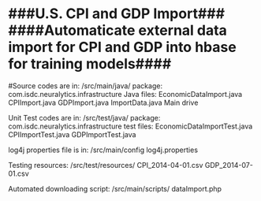 ###U.S. CPI and GDP Import###
####Automaticate external data import for CPI and GDP into hbase for training models####
====================

#Source codes are in: /src/main/java/
			package: com.isdc.neuralytics.infrastructure
		 Java files: EconomicDataImport.java
		 			 CPIImport.java
		 			 GDPImport.java
		 			 ImportData.java  Main drive
		 			 
Unit Test codes are in: /src/test/java/
			   package: com.isdc.neuralytics.infrastructure
		    test files: EconomicDataImportTest.java
		    			CPIImportTest.java
		    			GDPImportTest.java

log4j properties file is in: /src/main/config
						log4j.properties

		    			
Testing resources: /src/test/resources/
	CPI_2014-04-01.csv
	GDP_2014-07-01.csv

Automated downloading script: /src/main/scripts/
	dataImport.php

